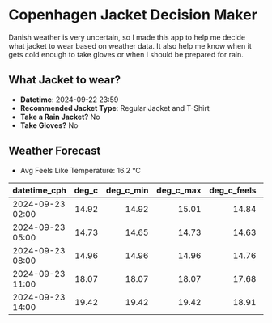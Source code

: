 
# Copenhagen Jacket Decision Maker

Danish weather is very uncertain, so I made this app to help me decide what jacket to wear based on weather data. 
It also help me know when it gets cold enough to take gloves or when I should be prepared for rain.

## What Jacket to wear?

- **Datetime**: 2024-09-22 23:59
- **Recommended Jacket Type**: Regular Jacket and T-Shirt
- **Take a Rain Jacket?** No
- **Take Gloves?** No

## Weather Forecast
- Avg Feels Like Temperature: 16.2 °C

| datetime_cph     |   deg_c |   deg_c_min |   deg_c_max |   deg_c_feels | weather   | wind   | rain   |
|:-----------------|--------:|------------:|------------:|--------------:|:----------|:-------|:-------|
| 2024-09-23 02:00 |   14.92 |       14.92 |       15.01 |         14.84 | Clear     | Low    | None   |
| 2024-09-23 05:00 |   14.73 |       14.65 |       14.73 |         14.63 | Clear     | Low    | None   |
| 2024-09-23 08:00 |   14.96 |       14.96 |       14.96 |         14.76 | Clouds    | Low    | None   |
| 2024-09-23 11:00 |   18.07 |       18.07 |       18.07 |         17.68 | Clouds    | Low    | None   |
| 2024-09-23 14:00 |   19.42 |       19.42 |       19.42 |         18.91 | Clouds    | Low    | None   |
        